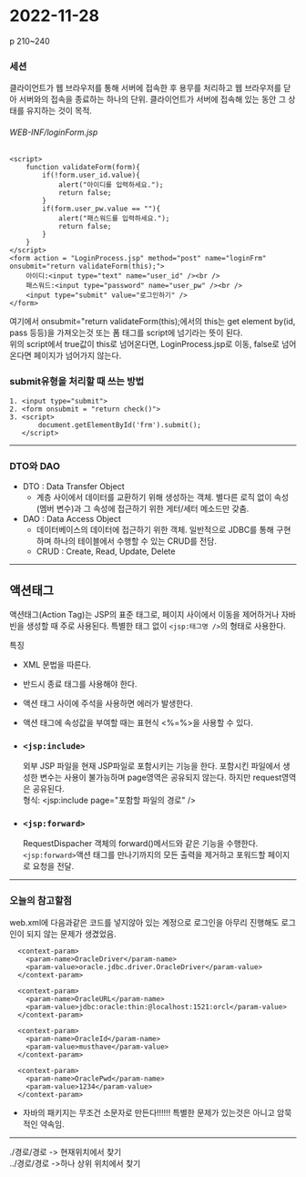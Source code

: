 2022-11-28
=====================
p 210~240

### 세션
클라이언트가 웹 브라우저를 통해 서버에 접속한 후 용무를 처리하고 웹 브라우저를 닫아 서버와의 접속을 종료하는 하나의 단위. 클라이언트가 서버에 접속해 있는 동안 그 상태를 유지하는 것이 목적.

###### WEB-INF/loginForm.jsp
```
<script>
	function validateForm(form){
		if(!form.user_id.value){
			alert("아이디를 입력하세요.");
			return false;	
		}
		if(form.user_pw.value == ""){
			alert("패스워드를 입력하세요.");
			return false;
		}
	}
</script>
<form action = "LoginProcess.jsp" method="post" name="loginFrm" onsubmit="return validateForm(this);">
	아이디:<input type="text" name="user_id" /><br />
	패스워드:<input type="password" name="user_pw" /><br />
	<input type="submit" value="로그인하기" />
</form>
```
여기에서 onsubmit="return validateForm(this);에서의 this는 get element by(id, pass 등등)을 가져오는것 또는 폼 태그를 script에 넘기라는 뜻이 된다.   
위의 script에서 true값이 this로 넘어온다면, LoginProcess.jsp로 이동, false로 넘어온다면 페이지가 넘어가지 않는다.

### submit유형을 처리할 때 쓰는 방법
```
1. <input type="submit">
2. <form onsubmit = "return check()">
3. <script>
       document.getElementById('frm').submit();
   </script>
```

---------------------------------------

### DTO와 DAO
- DTO : Data Transfer Object
    - 계층 사이에서 데이터를 교환하기 위해 생성하는 객체. 별다른 로직 없이 속성(멤버 변수)과 그 속성에 접근하기 위한 게터/세터 메소드만 갖춤.
- DAO : Data Access Object
    - 데이터베이스의 데이터에 접근하기 위한 객체. 일반적으로 JDBC를 통해 구현하며 하나의 테이블에서 수행할 수 있는 CRUD를 전담.
    - CRUD : Create, Read, Update, Delete




-------------------------------------------
## 액션태그
액션태그(Action Tag)는 JSP의 표준 태그로, 페이지 사이에서 이동을 제어하거나 자바빈을 생성할 때 주로 사용된다. 특별한 태그 없이 ```<jsp:태그명 />```의 형태로 사용한다. 

특징
- XML 문법을 따른다.
- 반드시 종료 태그를 사용해야 한다.
- 액션 태그 사이에 주석을 사용하면 에러가 발생한다.
- 액션 태그에 속성값을 부여할 때는 표현식 <%=%>을 사용할 수 있다.


- ### ```<jsp:include>```
    외부 JSP 파일을 현재 JSP파일로 포함시키는 기능을 한다. 포함시킨 파일에서 생성한 변수는 사용이 불가능하며 page영역은 공유되지 않는다. 하지만 request영역은 공유된다.   
    형식: <jsp:include page="포함할 파일의 경로" />

- ### ```<jsp:forward>```
    RequestDispacher 객체의 forward()메서드와 같은 기능을 수행한다. ```<jsp:forward>```액션 태그를 만나기까지의 모든 출력을 제거하고 포워드할 페이지로 요청을 전달.

---------------------------------

### 오늘의 참고할점

web.xml에 다음과같은 코드를 넣지않아 있는 계정으로 로그인을 아무리 진행해도 로그인이 되지 않는 문제가 생겼었음.
```
  <context-param>
  	<param-name>OracleDriver</param-name>
  	<param-value>oracle.jdbc.driver.OracleDriver</param-value>
  </context-param>
  
  <context-param>
  	<param-name>OracleURL</param-name>
  	<param-value>jdbc:oracle:thin:@localhost:1521:orcl</param-value>
  </context-param>
  
  <context-param>
  	<param-name>OracleId</param-name>
  	<param-value>musthave</param-value>
  </context-param>
  
  <context-param>
  	<param-name>OraclePwd</param-name>
  	<param-value>1234</param-value>
  </context-param>
```


- 자바의 패키지는 무조건 소문자로 만든다!!!!!!  특별한 문제가 있는것은 아니고 암묵적인 약속임.


-------------------------------
./경로/경로 -> 현재위치에서 찾기   
../경로/경로 ->하나 상위 위치에서 찾기